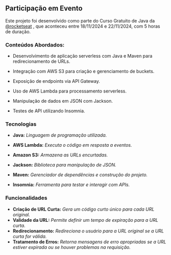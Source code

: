 
## Participação em Evento

Este projeto foi desenvolvido como parte do Curso Gratuito de Java da [@rocketseat](https://github.com/rocketseat)  , que aconteceu entre 18/11/2024 e 22/11/2024, com 5 horas de duração.



### Conteúdos Abordados:
* Desenvolvimento de aplicação serverless com Java e Maven para redirecionamento de URLs.

* Integração com AWS S3 para criação e gerenciamento de buckets.

* Exposição de endpoints via API Gateway.

* Uso de AWS Lambda para processamento serverless.

* Manipulação de dados em JSON com Jackson.

* Testes de API utilizando Insomnia.

### Tecnologias
* **Java:** _Linguagem de programação utilizada._

* **AWS Lambda:** _Executa o código em resposta a eventos._

* **Amazon S3:** _Armazena as URLs encurtadas._

* **Jackson:** _Biblioteca para manipulação de JSON._

* **Maven:** _Gerenciador de dependências e construção do projeto._

* **Insomnia:** _Ferramenta para testar e interagir com APIs._

### Funcionalidades

* **Criação de URL Curta:** _Gera um código curto único para cada URL original._
* **Validade da URL:** _Permite definir um tempo de expiração para a URL curta._
* **Redirecionamento:** _Redireciona o usuário para a URL original se a URL curta for válida._
* **Tratamento de Erros:** _Retorna mensagens de erro apropriadas se a URL estiver expirada ou se houver problemas na requisição._
